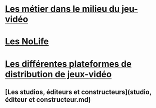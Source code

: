 # [Les métier dans le milieu du jeu-vidéo](MetiersDuJv.md)
# [Les NoLife](nolife.md)
# [Les différentes plateformes de distribution de jeux-vidéo](plateformes.md)
## [Les studios, éditeurs et constructeurs](studio, éditeur et constructeur.md)
#
